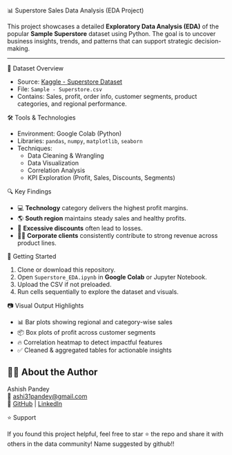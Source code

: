 📊 Superstore Sales Data Analysis (EDA Project)

This project showcases a detailed **Exploratory Data Analysis (EDA)** of the popular **Sample Superstore** dataset using Python. The goal is to uncover business insights, trends, and patterns that can support strategic decision-making.

---

 📁 Dataset Overview

- Source: [Kaggle - Superstore Dataset](https://www.kaggle.com/datasets/vivek468/superstore-dataset-final)
- File: `Sample - Superstore.csv`
- Contains: Sales, profit, order info, customer segments, product categories, and regional performance.



 🛠️ Tools & Technologies

- Environment: Google Colab (Python)
- Libraries: `pandas`, `numpy`, `matplotlib`, `seaborn`
- Techniques: 
  - Data Cleaning & Wrangling  
  - Data Visualization  
  - Correlation Analysis  
  - KPI Exploration (Profit, Sales, Discounts, Segments)



 🔍 Key Findings

- 💻 **Technology** category delivers the highest profit margins.
- 🌎 **South region** maintains steady sales and healthy profits.
- 🎯 **Excessive discounts** often lead to losses.
- 🧑‍💼 **Corporate clients** consistently contribute to strong revenue across product lines.



 🚀 Getting Started

1. Clone or download this repository.
2. Open `Superstore_EDA.ipynb` in **Google Colab** or Jupyter Notebook.
3. Upload the CSV if not preloaded.
4. Run cells sequentially to explore the dataset and visuals.



 📷 Visual Output Highlights

- 📊 Bar plots showing regional and category-wise sales
- 📦 Box plots of profit across customer segments
- 🔥 Correlation heatmap to detect impactful features
- ✅ Cleaned & aggregated tables for actionable insights



## 👨‍💻 About the Author

Ashish Pandey  
📧 ashi31pandey@gmail.com  
🔗 [GitHub](https://github.com/ashi31pandey) | [LinkedIn](https://www.linkedin.com/in/ashish-pandey-583b8b21b/)


⭐ Support

If you found this project helpful, feel free to star ⭐ the repo and share it with others in the data community!
Name suggested by github!!

